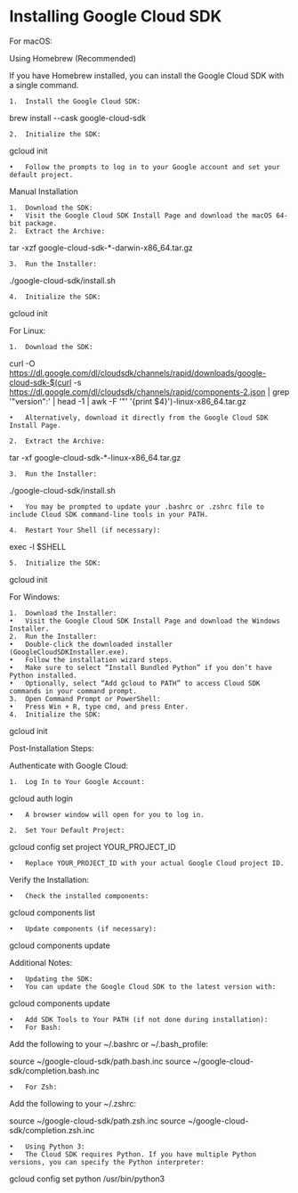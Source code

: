 # Installing Google Cloud SDK

For macOS:

Using Homebrew (Recommended)

If you have Homebrew installed, you can install the Google Cloud SDK with a single command.

	1.	Install the Google Cloud SDK:

brew install --cask google-cloud-sdk


	2.	Initialize the SDK:

gcloud init

	•	Follow the prompts to log in to your Google account and set your default project.

Manual Installation

	1.	Download the SDK:
	•	Visit the Google Cloud SDK Install Page and download the macOS 64-bit package.
	2.	Extract the Archive:

tar -xzf google-cloud-sdk-*-darwin-x86_64.tar.gz


	3.	Run the Installer:

./google-cloud-sdk/install.sh


	4.	Initialize the SDK:

gcloud init



For Linux:

	1.	Download the SDK:

curl -O https://dl.google.com/dl/cloudsdk/channels/rapid/downloads/google-cloud-sdk-$(curl -s https://dl.google.com/dl/cloudsdk/channels/rapid/components-2.json | grep '"version":' | head -1 | awk -F '"' '{print $4}')-linux-x86_64.tar.gz

	•	Alternatively, download it directly from the Google Cloud SDK Install Page.

	2.	Extract the Archive:

tar -xf google-cloud-sdk-*-linux-x86_64.tar.gz


	3.	Run the Installer:

./google-cloud-sdk/install.sh

	•	You may be prompted to update your .bashrc or .zshrc file to include Cloud SDK command-line tools in your PATH.

	4.	Restart Your Shell (if necessary):

exec -l $SHELL


	5.	Initialize the SDK:

gcloud init



For Windows:

	1.	Download the Installer:
	•	Visit the Google Cloud SDK Install Page and download the Windows Installer.
	2.	Run the Installer:
	•	Double-click the downloaded installer (GoogleCloudSDKInstaller.exe).
	•	Follow the installation wizard steps.
	•	Make sure to select “Install Bundled Python” if you don’t have Python installed.
	•	Optionally, select “Add gcloud to PATH” to access Cloud SDK commands in your command prompt.
	3.	Open Command Prompt or PowerShell:
	•	Press Win + R, type cmd, and press Enter.
	4.	Initialize the SDK:

gcloud init



Post-Installation Steps:

Authenticate with Google Cloud:

	1.	Log In to Your Google Account:

gcloud auth login

	•	A browser window will open for you to log in.

	2.	Set Your Default Project:

gcloud config set project YOUR_PROJECT_ID

	•	Replace YOUR_PROJECT_ID with your actual Google Cloud project ID.

Verify the Installation:

	•	Check the installed components:

gcloud components list


	•	Update components (if necessary):

gcloud components update



Additional Notes:

	•	Updating the SDK:
	•	You can update the Google Cloud SDK to the latest version with:

gcloud components update


	•	Add SDK Tools to Your PATH (if not done during installation):
	•	For Bash:
Add the following to your ~/.bashrc or ~/.bash_profile:

source ~/google-cloud-sdk/path.bash.inc
source ~/google-cloud-sdk/completion.bash.inc


	•	For Zsh:
Add the following to your ~/.zshrc:

source ~/google-cloud-sdk/path.zsh.inc
source ~/google-cloud-sdk/completion.zsh.inc


	•	Using Python 3:
	•	The Cloud SDK requires Python. If you have multiple Python versions, you can specify the Python interpreter:

gcloud config set python /usr/bin/python3